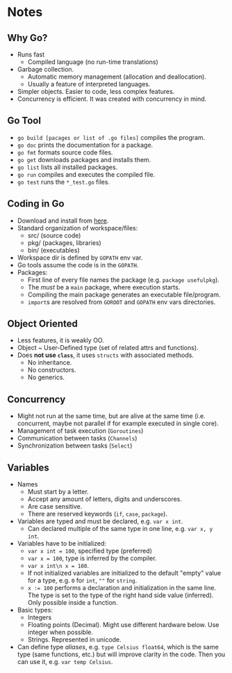 # Notes

## Why Go?

- Runs fast
    - Compiled language (no run-time translations)
- Garbage collection.
    - Automatic memory management (allocation and deallocation).
    - Usually a feature of interpreted languages.
- Simpler objects. Easier to code, less complex features.
- Concurrency is efficient. It was created with concurrency in mind.

## Go Tool

- `go build [pacages or list of .go files]` compiles the program.
- `go doc` prints the documentation for a package.
- `go fmt` formats source code files.
- `go get` downloads packages and installs them.
- `go list` lists all installed packages.
- `go run` compiles and executes the compiled file.
- `go test` runs the `*_test.go` files.

## Coding in Go

- Download and install from [here](https://golang.org).
- Standard organization of workspace/files:
    - src/ (source code)
    - pkg/ (packages, libraries)
    - bin/ (executables)
- Workspace dir is defined by `GOPATH` env var.
- Go tools assume the code is in the `GOPATH`.
- Packages:
    - First line of every file names the package (e.g. `package usefulpkg`).
    - The *must* be a `main` package, where execution starts.
    - Compiling the main package generates an executable file/program.
    - `import`s are resolved from `GOROOT` and `GOPATH` env vars directories.

## Object Oriented

- Less features, it is weakly OO.
- Object ~ User-Defined type (set of related attrs and functions).
- Does **not use `class`**, it uses `structs` with associated methods.
    - No inheritance.
    - No constructors.
    - No generics.

## Concurrency

- Might not run at the same time, but are alive at the same time (i.e. concurrent, maybe not parallel if for example executed in single core).
- Management of task execution (`Goroutines`)
- Communication between tasks (`Channels`)
- Synchronization between tasks (`Select`)  

## Variables

- Names
    - Must start by a letter.
    - Accept any amount of letters, digits and underscores.
    - Are case sensitive.
    - There are reserved keywords (`if`, `case`, `package`).
- Variables are typed and must be declared, e.g. `var x int`.
    - Can declared multiple of the same type in one line, e.g. `var x, y int`.
- Variables have to be initialized:
    - `var x int = 100`, specified type (preferred)
    - `var x = 100`, type is inferred by the compiler.
    - `var x int\n x = 100`.
    - If not initialized variables are initialized to the default "empty" value for a type, e.g. `0` for `int`, `""` for `string`.
    - `x := 100` performs a declaration and initialization in the same line. The type is set to the type of the right hand side value (inferred). Only possible inside a function.
- Basic types:
    - Integers
    - Floating points (Decimal). Might use different hardware below. Use integer when possible.
    - Strings. Represented in unicode.
- Can define type *aliases*, e.g. `type Celsius float64`, which is the same type (same functions, etc.) but will improve clarity in the code. Then you can use it, e.g. `var temp Celsius`.


